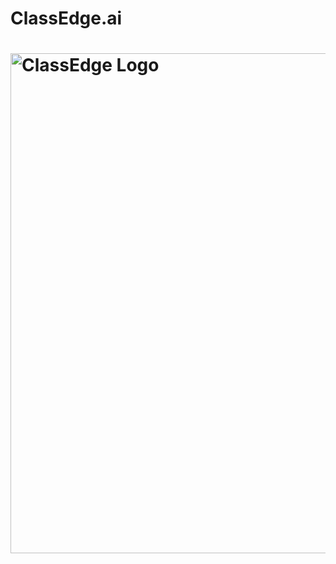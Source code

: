 # ClassEdge.ai
# <img src="https://res.cloudinary.com/dx9bvma03/image/upload/v1758392107/ClassEdge_1_fidaha.png" alt="ClassEdge Logo" width="800"/>

